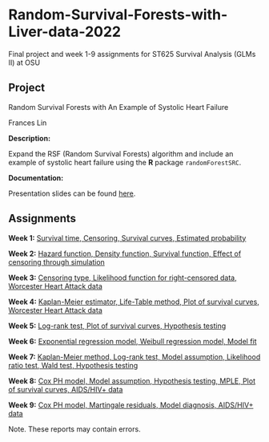 # Random-Survival-Forests-with-Liver-data-2022
Final project and week 1-9 assignments for ST625 Survival Analysis (GLMs II) at OSU


## Project 

Random Survival Forests with An Example of Systolic Heart Failure

Frances Lin 

**Description:** 

Expand the RSF (Random Survival Forests) algorithm and include an example of systolic heart failure using the **R** package `randomForestSRC`. 

**Documentation:** 

Presentation slides can be found [here](https://github.com/franceslinyc/Random-Survival-Forests-with-Liver-data-2022/blob/main/analysis/Lin_ST625_Presentation.pdf).




## Assignments 

**Week 1:** [Survival time, Censoring, Survival curves, Estimated probability](https://github.com/franceslinyc/Random-Survival-Forests-with-Liver-data-2022/blob/main/assignments/Lin_ST625_HW1.pdf)

**Week 2:** [Hazard function, Density function, Survival function, Effect of censoring through simulation](https://github.com/franceslinyc/Random-Survival-Forests-with-Liver-data-2022/blob/main/assignments/Lin_ST625_HW2.pdf)

**Week 3:** [Censoring type, Likelihood function for right-censored data, Worcester Heart Attack data](https://github.com/franceslinyc/Random-Survival-Forests-with-Liver-data-2022/blob/main/assignments/Lin_ST625_HW3.pdf)

**Week 4:** [Kaplan-Meier estimator, Life-Table method, Plot of survival curves, Worcester Heart Attack data](https://github.com/franceslinyc/Random-Survival-Forests-with-Liver-data-2022/blob/main/assignments/Lin_ST625_HW4.pdf)

**Week 5:** [Log-rank test, Plot of survival curves, Hypothesis testing](https://github.com/franceslinyc/Random-Survival-Forests-with-Liver-data-2022/blob/main/assignments/Lin_ST625_HW5.pdf)

**Week 6:** [Exponential regression model, Weibull regression model, Model fit](https://github.com/franceslinyc/Random-Survival-Forests-with-Liver-data-2022/blob/main/assignments/Lin_ST625_HW6.pdf)

**Week 7:** [Kaplan-Meier method, Log-rank test, Model assumption, Likelihood ratio test, Wald test, Hypothesis testing](https://github.com/franceslinyc/Random-Survival-Forests-with-Liver-data-2022/blob/main/assignments/Lin_ST625_HW7.pdf)

**Week 8:** [Cox PH model, Model assumption, Hypothesis testing, MPLE, Plot of survival curves, AIDS/HIV+ data](https://github.com/franceslinyc/Random-Survival-Forests-with-Liver-data-2022/blob/main/assignments/Lin_ST625_HW8.pdf)

**Week 9:** [Cox PH model, Martingale residuals, Model diagnosis, AIDS/HIV+ data]()

Note. These reports may contain errors. 



